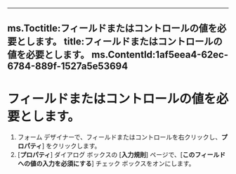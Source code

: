 

---
ms.Toctitle:フィールドまたはコントロールの値を必要とします。
title:フィールドまたはコントロールの値を必要とします。
ms.ContentId:1af5eea4-62ec-6784-889f-1527a5e53694
---
# フィールドまたはコントロールの値を必要とします。





1. フォーム デザイナーで、フィールドまたはコントロールを右クリックし、**プロパティ**] をクリックします。
2. [**プロパティ**] ダイアログ ボックスの [**入力規則**] ページで、[**このフィールドへの値の入力を必須にする**] チェック ボックスをオンにします。


